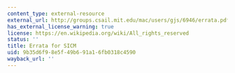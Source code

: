 ```yaml
---
content_type: external-resource
external_url: http://groups.csail.mit.edu/mac/users/gjs/6946/errata.pdf
has_external_license_warning: true
license: https://en.wikipedia.org/wiki/All_rights_reserved
status: ''
title: Errata for SICM
uid: 9b35d6f9-8e5f-49b6-91a1-6fb0318c4590
wayback_url: ''
---
```


